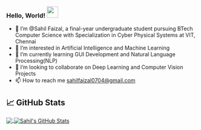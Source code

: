 ### Hello, World! <img src="https://raw.githubusercontent.com/MartinHeinz/MartinHeinz/master/wave.gif" width="30px">

- 👋 I’m @Sahil Faizal, a final-year undergraduate student pursuing BTech Computer Science with Specialization in Cyber Physical Systems at VIT, Chennai
- 👀 I’m interested in Artificial Intelligence and Machine Learning
- 🌱 I’m currently learning GUI Development and Natural Language Processing(NLP)
- 💞️ I’m looking to collaborate on Deep Learning and Computer Vision Projects
- 📫 How to reach me sahilfaizal0704@gmail.com

## &#x1f4c8; GitHub Stats
<a href="https://github.com/sahilfaizal01">
  <img align="center" src="https://github-readme-stats.vercel.app/api/top-langs/?username=sahilfaizal01&hide=java,html&title_color=ffffff&text_color=c9cacc&icon_color=2bbc8a&bg_color=1d1f21" />
</a>

<a href="https://github.com/sahilfaizal01">
  <img align="center" src="https://github-readme-stats.vercel.app/api?username=sahilfaizal01&show_icons=true&line_height=27&count_private=true&title_color=ffffff&text_color=c9cacc&icon_color=2bbc8a&bg_color=1d1f21" alt="Sahil's GitHub Stats" />
</a>



<!---
sahilfaizal01/sahilfaizal01 is a ✨ special ✨ repository because its `README.md` (this file) appears on your GitHub profile.
You can click the Preview link to take a look at your changes.
--->
